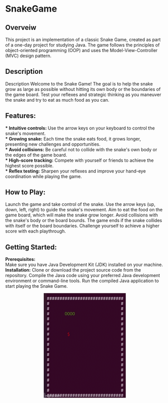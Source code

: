 # SnakeGame

<h2>Overveiw</h2>
<p>
This project is an implementation of a classic Snake Game, created as part of a one-day project for studying Java. 
The game follows the principles of object-oriented programming (OOP) and uses the Model-View-Controller (MVC) design pattern.
</p>

<h2> Description</h2>
<p> 
Description
Welcome to the Snake Game! 
The goal is to help the snake grow as large as possible without hitting its own body or the boundaries of the game board. 
Test your reflexes and strategic thinking as you maneuver the snake and try to eat as much food as you can.
</p>
<h2> Features:</h2>
<p>
    <b>* Intuitive controls:</b> Use the arrow keys on your keyboard to control the snake's movement.<br>
    <b>* Growing snake:</b> Each time the snake eats food, it grows longer, presenting new challenges and opportunities.<br>
    <b>* Avoid collisions:</b> Be careful not to collide with the snake's own body or the edges of the game board.<br>
    <b>* High-score tracking:</b> Compete with yourself or friends to achieve the highest score possible.<br>
    <b>* Reflex testing:</b> Sharpen your reflexes and improve your hand-eye coordination while playing the game.
</p>
<h2>How to Play:</h2>
<p>
    Launch the game and take control of the snake.
    Use the arrow keys (up, down, left, right) to guide the snake's movement.
    Aim to eat the food on the game board, which will make the snake grow longer.
    Avoid collisions with the snake's body or the board bounds.
    The game ends if the snake collides with itself or the board boundaries.
    Challenge yourself to achieve a higher score with each playthrough.
</p>
<h2>Getting Started:</h2>
<p>
    <b>Prerequisites:</b><br>
    Make sure you have Java Development Kit (JDK) installed on your machine.
    <b>Installation:</b> Clone or download the project source code from the repository. 
    Compile the Java code using your preferred Java development environment or command-line tools.
    Run the compiled Java application to start playing the Snake Game.
</p>

 <div align="center">
  <img src="https://github.com/ShalevBenAharon/SnakeGame/raw/main/snakeGif.gif" alt="Alt Text" />
</div>





